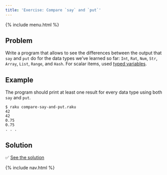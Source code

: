 ```yaml
---
title: 'Exercise: Compare `say` and `put`'
---
```


{% include menu.html %}

## Problem

Write a program that allows to see the differences between the output that `say` and `put` do for the data types we’ve learned so far: `Int`, `Rat`, `Num`, `Str`, `Array`, `List`, `Range`, and `Hash`. For scalar items, used [typed variables](/essentials/typed-variables).

## Example

The program should print at least one result for every data type using both `say` and `put`.

```console
$ raku compare-say-and-put.raku
42
42
0.75
0.75
. . .
```

## Solution

✅ [See the solution](solution)

{% include nav.html %}
